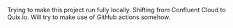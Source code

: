 Trying to make this project run fully locally. Shifting from Confluent Cloud to Quix.io. Will try to make use of GitHub actions somehow.
